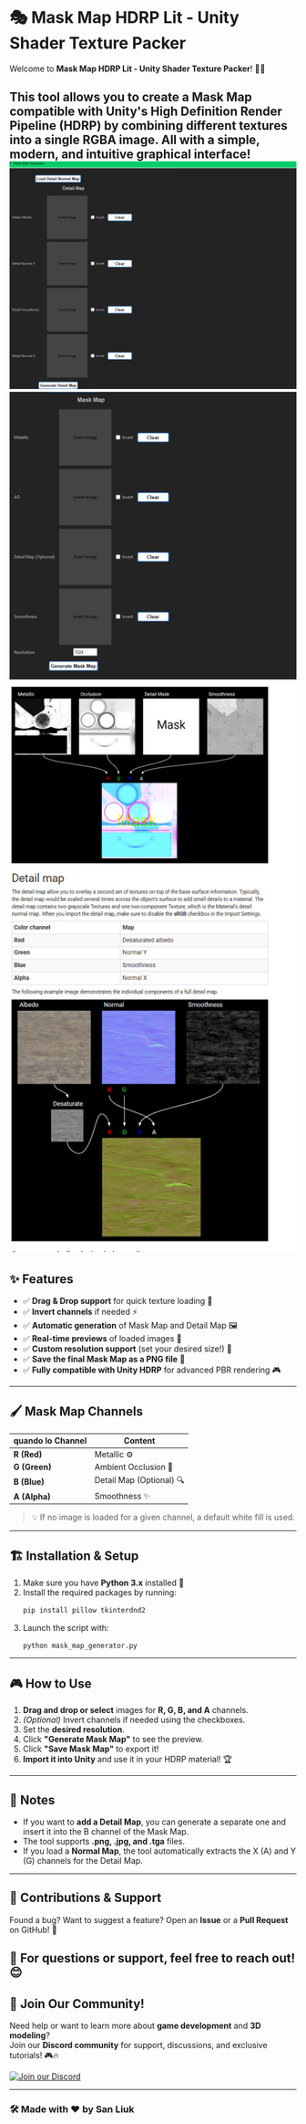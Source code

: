 # 🎭 Mask Map HDRP Lit - Unity Shader Texture Packer

Welcome to **Mask Map HDRP Lit - Unity Shader Texture Packer**! 🎨🚀

This tool allows you to create a **Mask Map** compatible with **Unity's High Definition Render Pipeline (HDRP)** by combining different textures into a single RGBA image. All with a simple, modern, and intuitive graphical interface!
![ScreenShot Mask Map Generator](https://raw.githubusercontent.com/sanliuk/images/main/MaskMap1.png)
![ScreenShot Mask Map Generator](https://raw.githubusercontent.com/sanliuk/images/main/MaskMap2.png)
![Unity Workflow](https://raw.githubusercontent.com/sanliuk/images/main/MaskMap3.png)
---

## ✨ Features

- ✅ **Drag & Drop support** for quick texture loading 🎯
- ✅ **Invert channels** if needed ⚡
- ✅ **Automatic generation** of Mask Map and Detail Map 🖼️
- ✅ **Real-time previews** of loaded images 👀
- ✅ **Custom resolution support** (set your desired size!) 📏
- ✅ **Save the final Mask Map as a PNG file** 💾
- ✅ **Fully compatible with Unity HDRP** for advanced PBR rendering 🎮

---

## 🖌️ Mask Map Channels

| **quando lo Channel** | **Content**              |
| --------------------- | ------------------------ |
| **R (Red)**           | Metallic ⚙️              |
| **G (Green)**         | Ambient Occlusion 🌿     |
| **B (Blue)**          | Detail Map (Optional) 🔍 |
| **A (Alpha)**         | Smoothness ✨             |

> 💡 If no image is loaded for a given channel, a default white fill is used.

---

## 🏗️ Installation & Setup

1. Make sure you have **Python 3.x** installed 🐍
2. Install the required packages by running:
   ```sh
   pip install pillow tkinterdnd2
   ```
3. Launch the script with:
   ```sh
   python mask_map_generator.py
   ```

---

## 🎮 How to Use

1. **Drag and drop or select** images for **R, G, B, and A** channels.
2. *(Optional)* Invert channels if needed using the checkboxes.
3. Set the **desired resolution**.
4. Click **"Generate Mask Map"** to see the preview.
5. Click **"Save Mask Map"** to export it!
6. **Import it into Unity** and use it in your HDRP material! 🏆

---

## 📌 Notes

- If you want to **add a Detail Map**, you can generate a separate one and insert it into the B channel of the Mask Map.
- The tool supports **.png, .jpg, and .tga** files.
- If you load a **Normal Map**, the tool automatically extracts the X (A) and Y (G) channels for the Detail Map.

---

## 🚀 Contributions & Support

Found a bug? Want to suggest a feature? Open an **Issue** or a **Pull Request** on GitHub! 🎉

💬 For questions or support, feel free to reach out! 😊
---

## 💬 Join Our Community!

Need help or want to learn more about **game development** and **3D modeling**?  
Join our **Discord community** for support, discussions, and exclusive tutorials! 🎮🔥  

[![Join our Discord](https://img.shields.io/badge/Join%20us%20on-Discord-5865F2?logo=discord&logoColor=white)](https://discord.com/invite/8GBkm252cS)



---

### 🛠️ Made with ❤️ by San Liuk

